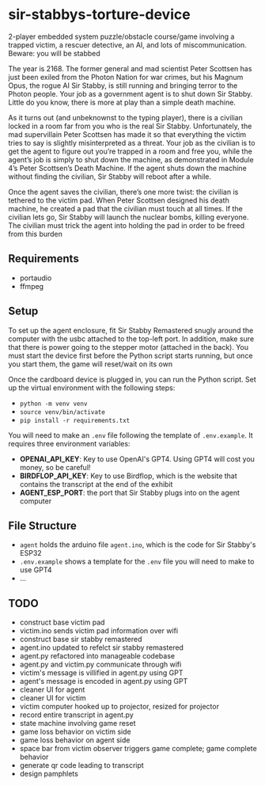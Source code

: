 # sir-stabbys-torture-device

2-player embedded system puzzle/obstacle course/game involving a trapped victim, a rescuer detective, an AI, and lots of miscommunication. Beware: you will be stabbed

The year is 2168. The former general and mad scientist Peter Scottsen has just been exiled from the Photon Nation for war crimes, but his Magnum Opus, the rogue AI Sir Stabby, is still running and bringing terror to the Photon people. Your job as a government agent is to shut down Sir Stabby. Little do you know, there is more at play than a simple death machine.

As it turns out (and unbeknownst to the typing player), there is a civilian locked in a room far from you who is the real Sir Stabby. Unfortunately, the mad supervillain Peter Scottsen has made it so that everything the victim tries to say is slightly misinterpreted as a threat. Your job as the civilian is to get the agent to figure out you’re trapped in a room and free you, while the agent’s job is simply to shut down the machine, as demonstrated in Module 4’s Peter Scottsen’s Death Machine. If the agent shuts down the machine without finding the civilian, Sir Stabby will reboot after a while.

Once the agent saves the civilian, there’s one more twist: the civilian is tethered to the victim pad. When Peter Scottsen designed his death machine, he created a pad that the civilian must touch at all times. If the civilian lets go, Sir Stabby will launch the nuclear bombs, killing everyone. The civilian must trick the agent into holding the pad in order to be freed from this burden

## Requirements

- portaudio
- ffmpeg

## Setup

To set up the agent enclosure, fit Sir Stabby Remastered snugly around the computer with the usbc attached to the top-left port. In addition, make sure that there is power going to the stepper motor (attached in the back). You must start the device first before the Python script starts running, but once you start them, the game will reset/wait on its own

Once the cardboard device is plugged in, you can run the Python script. Set up the virtual environment with the following steps:

- `python -m venv venv`
- `source venv/bin/activate`
- `pip install -r requirements.txt`

You will need to make an `.env` file following the template of `.env.example`. It requires three environment variables:

- **OPENAI_API_KEY**: Key to use OpenAI's GPT4. Using GPT4 will cost you money, so be careful!
- **BIRDFLOP_API_KEY**: Key to use Birdflop, which is the website that contains the transcript at the end of the exhibit
- **AGENT_ESP_PORT**: the port that Sir Stabby plugs into on the agent computer

## File Structure

- `agent` holds the arduino file `agent.ino`, which is the code for Sir Stabby's ESP32
- `.env.example` shows a template for the `.env` file you will need to make to use GPT4
- ...

## TODO

- construct base victim pad
- victim.ino sends victim pad information over wifi
- construct base sir stabby remastered
- agent.ino updated to refelct sir stabby remastered
- agent.py refactored into manageable codebase
- agent.py and victim.py communicate through wifi
- victim's message is villified in agent.py using GPT
- agent's message is encoded in agent.py using GPT
- cleaner UI for agent
- cleaner UI for victim
- victim computer hooked up to projector, resized for projector
- record entire transcript in agent.py
- state machine involving game reset
- game loss behavior on victim side
- game loss behavior on agent side
- space bar from victim observer triggers game complete; game complete behavior
- generate qr code leading to transcript
- design pamphlets
